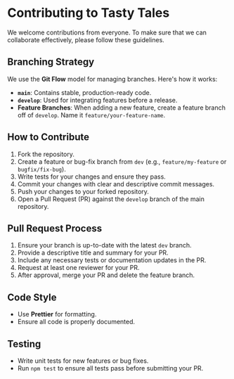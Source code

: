 # Contributing to Tasty Tales

We welcome contributions from everyone. To make sure that we can collaborate effectively, please follow these guidelines.

## Branching Strategy

We use the **Git Flow** model for managing branches. Here's how it works:

- **`main`**: Contains stable, production-ready code.
- **`develop`**: Used for integrating features before a release.
- **Feature Branches**: When adding a new feature, create a feature branch off of `develop`. Name it `feature/your-feature-name`.

## How to Contribute

1. Fork the repository.
2. Create a feature or bug-fix branch from `dev` (e.g., `feature/my-feature` or `bugfix/fix-bug`).
3. Write tests for your changes and ensure they pass.
4. Commit your changes with clear and descriptive commit messages.
5. Push your changes to your forked repository.
6. Open a Pull Request (PR) against the `develop` branch of the main repository.

## Pull Request Process

1. Ensure your branch is up-to-date with the latest `dev` branch.
2. Provide a descriptive title and summary for your PR.
3. Include any necessary tests or documentation updates in the PR.
4. Request at least one reviewer for your PR.
5. After approval, merge your PR and delete the feature branch.

## Code Style

- Use **Prettier** for formatting.
- Ensure all code is properly documented.

## Testing

- Write unit tests for new features or bug fixes.
- Run `npm test` to ensure all tests pass before submitting your PR.
